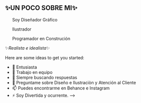 ## ✨UN POCO SOBRE MI✨ 
<ol>Soy Diseñador Gráfico</ol>
<ol>Ilustrador</ol>
<ol>Programador en Construción</ol>
✨<i>Realista e idealista</i>✨

Here are some ideas to get you started:
- 🌱 Entusiasta
- 👯 Trabajo en equipo
- 🤔 Siempre buscando respuestas
- 💬 Preguntame sobre Diseño e Ilustraciòn y Atención al Cliente
- 📫 Puedes encontrarme en Behance e Instagram
- ⚡ Soy Divertida y ocurrente.
-->
